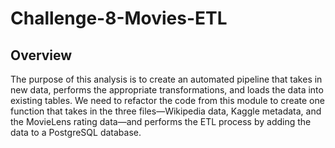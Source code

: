 # Challenge-8-Movies-ETL
## Overview
The purpose of this analysis is to create an automated pipeline that takes in new data, performs the appropriate transformations, and loads the data into existing tables. We need to refactor the code from this module to create one function that takes in the three files—Wikipedia data, Kaggle metadata, and the MovieLens rating data—and performs the ETL process by adding the data to a PostgreSQL database.
